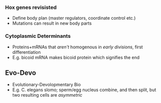 ### Hox genes revisisted
- Define body plan (master regulators, coordinate control etc.)
- Mutations can result in new body parts
### Cytoplasmic Determinants
- Proteins+mRNAs that *aren't* homogenous in *early divisions*, first differentiation
- E.g. bicoid mRNA makes bicoid protein which signifies the end

## Evo-Devo
- Evolutionary-Devolopmentary Bio
- E.g. C. elegans slomo; sperm/egg nucleus combine, and then split, but two resulting cells are *asymmetric*
